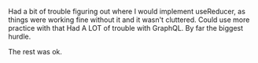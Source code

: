 Had a bit of trouble figuring out where I would implement useReducer, as things were working fine without it and it wasn't cluttered. Could use more practice with that
Had A LOT of trouble with GraphQL. By far the biggest hurdle. 

The rest was ok. 